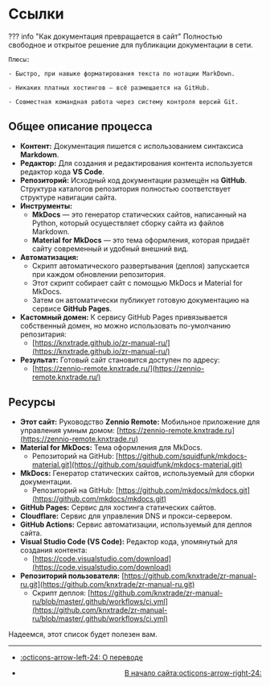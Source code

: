 # Ссылки

??? info "Как документация превращается в сайт"
    Полностью свободное и открытое решение для публикации документации в сети.
    
    Плюсы:
    
    - Быстро, при навыке форматирования текста по нотации MarkDown.

    - Никаких платных хостингов — всё размещается на GitHub.
    
    - Совместная командная работа через систему контроля версий Git.

## Общее описание процесса

- **Контент:** Документация пишется с использованием синтаксиса **Markdown**.
- **Редактор:** Для создания и редактирования контента используется редактор кода **VS Code**.
- **Репозиторий:** Исходный код документации размещён на **GitHub**. Структура каталогов репозитория полностью соответствует структуре навигации сайта.
- **Инструменты:**
    - **MkDocs** — это генератор статических сайтов, написанный на Python, который осуществляет сборку сайта из файлов Markdown.
    - **Material for MkDocs** — это тема оформления, которая придаёт сайту современный и удобный внешний вид.
- **Автоматизация:**
    - Скрипт автоматического развертывания (деплоя) запускается при каждом обновлении репозитория.
    - Этот скрипт собирает сайт с помощью MkDocs и Material for MkDocs.
    - Затем он автоматически публикует готовую документацию на сервисе **GitHub Pages**.
- **Кастомный домен:** К сервису GitHub Pages привязывается собственный домен, но можно использовать по-умолчанию репозитария: 
    - [https://knxtrade.github.io/zr-manual-ru/](https://knxtrade.github.io/zr-manual-ru/)
- **Результат:** Готовый сайт становится доступен по адресу: 
    - [https://zennio-remote.knxtrade.ru/](https://zennio-remote.knxtrade.ru/)

## Ресурсы

- **Этот сайт:** Руководство **Zennio Remote:** Мобильное приложение для управления умным домом: [https://zennio-remote.knxtrade.ru](https://zennio-remote.knxtrade.ru)
- **Material for MkDocs:** Тема оформления для MkDocs.
    - Репозиторий на GitHub: [https://github.com/squidfunk/mkdocs-material.git](https://github.com/squidfunk/mkdocs-material.git)
- **MkDocs:** Генератор статических сайтов, используемый для сборки документации.
    - Репозиторий на GitHub: [https://github.com/mkdocs/mkdocs.git](https://github.com/mkdocs/mkdocs.git)
- **GitHub Pages:** Сервис для хостинга статических сайтов.
- **Cloudflare:** Сервис для управления DNS и прокси-сервером.
- **GitHub Actions:** Сервис автоматизации, используемый для деплоя сайта.
- **Visual Studio Code (VS Code):** Редактор кода, упомянутый для создания контента:
    - [https://code.visualstudio.com/download](https://code.visualstudio.com/download)
- **Репозиторий пользователя:** [https://github.com/knxtrade/zr-manual-ru.git](https://github.com/knxtrade/zr-manual-ru.git)
    - Скрипт деплоя: [https://github.com/knxtrade/zr-manual-ru/blob/master/.github/workflows/ci.yml](https://github.com/knxtrade/zr-manual-ru/blob/master/.github/workflows/ci.yml)

Надеемся, этот список будет полезен вам.

------

<div class="grid cards" markdown>

- <div class="card" style="text-align: left;">

    [:octicons-arrow-left-24: О переводе](/help/translation/)

- <div class="card" style="text-align: right;">
  
    [В начало сайта:octicons-arrow-right-24:](/)

</div></div></div>